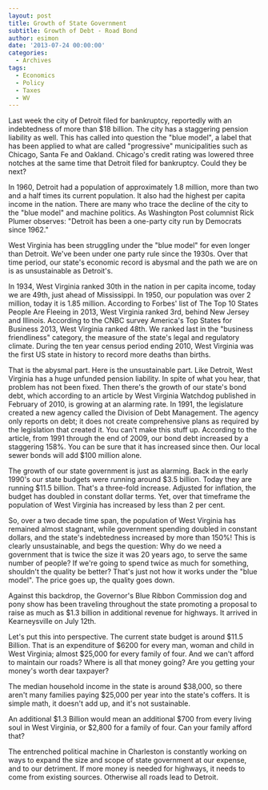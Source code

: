 ```yaml
---
layout: post
title: Growth of State Government
subtitle: Growth of Debt - Road Bond
author: esimon
date: '2013-07-24 00:00:00'
categories:
  - Archives
tags:
  - Economics
  - Policy
  - Taxes
  - WV
---
```

Last week the city of Detroit filed for bankruptcy, reportedly with an indebtedness of more than $18 billion. The city has a staggering pension liability as well. This has called into question the "blue model", a label that has been applied to what are called "progressive" municipalities such as Chicago, Santa Fe and Oakland. Chicago's credit rating was lowered three notches at the same time that Detroit filed for bankruptcy. Could they be next?

In 1960, Detroit had a population of approximately 1.8 million, more than two and a half times its current population. It also had the highest per capita income in the nation. There are many who trace the decline of the city to the "blue model" and machine politics. As Washington Post columnist Rick Plumer observes: "Detroit has been a one-party city run by Democrats since 1962."

West Virginia has been struggling under the "blue model" for even longer than Detroit. We've been under one party rule since the 1930s. Over that time period, our state's economic record is abysmal and the path we are on is as unsustainable as Detroit's. 

In 1934, West Virginia ranked 30th in the nation in per capita income, today we are 49th, just ahead of Mississippi. In 1950, our population was over 2 million, today it is 1.85 million. According to Forbes' list of The Top 10 States People Are Fleeing in 2013, West Virginia ranked 3rd, behind New Jersey and Illinois. According to the CNBC survey America's Top States for Business 2013, West Virginia ranked 48th. We ranked last in the "business friendliness" category, the measure of the state's legal and regulatory climate. During the ten year census period ending 2010, West Virginia was the first US state in history to record more deaths than births. 

That is the abysmal part. Here is the unsustainable part. Like Detroit, West Virginia has a huge unfunded pension liability. In spite of what you hear, that problem has not been fixed. Then there's the growth of our state's bond debt, which according to an article by West Virginia Watchdog published in February of 2010, is growing at an alarming rate. In 1991, the legislature created a new agency called the Division of Debt Management. The agency only reports on debt; it does not create comprehensive plans as required by the legislation that created it. You can't make this stuff up. According to the article, from 1991 through the end of 2009, our bond debt increased by a staggering 158%. You can be sure that it has increased since then. Our local sewer bonds will add $100 million alone. 

The growth of our state government is just as alarming. Back in the early 1990's our state budgets were running around $3.5 billion. Today they are running $11.5 billion. That's a three-fold increase. Adjusted for inflation, the budget has doubled in constant dollar terms. Yet, over that timeframe the population of West Virginia has increased by less than 2 per cent. 

So, over a two decade time span, the population of West Virginia has remained almost stagnant, while government spending doubled in constant dollars, and the state's indebtedness increased by more than 150%! This is clearly unsustainable, and begs the question: Why do we need a government that is twice the size it was 20 years ago, to serve the same number of people? If we're going to spend twice as much for something, shouldn't the quality be better? That's just not how it works under the "blue model". The price goes up, the quality goes down. 

Against this backdrop, the Governor's Blue Ribbon Commission dog and pony show has been traveling throughout the state promoting a proposal to raise as much as $1.3 billion in additional revenue for highways. It arrived in Kearneysville on July 12th. 

Let's put this into perspective. The current state budget is around $11.5 Billion. That is an expenditure of $6200 for every man, woman and child in West Virginia; almost $25,000 for every family of four. And we can't afford to maintain our roads? Where is all that money going? Are you getting your money's worth dear taxpayer? 

The median household income in the state is around $38,000, so there aren't many families paying $25,000 per year into the state's coffers. It is simple math, it doesn't add up, and it's not sustainable. 

An additional $1.3 Billion would mean an additional $700 from every living soul in West Virginia, or $2,800 for a family of four. Can your family afford that? 

The entrenched political machine in Charleston is constantly working on ways to expand the size and scope of state government at our expense, and to our detriment. If more money is needed for highways, it needs to come from existing sources. Otherwise all roads lead to Detroit. 

